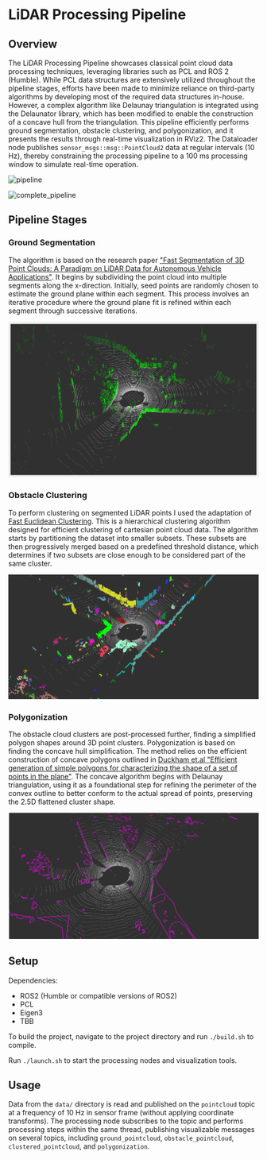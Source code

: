 # LiDAR Processing Pipeline

## Overview
The LiDAR Processing Pipeline showcases classical point cloud data processing techniques, leveraging libraries such as PCL and ROS 2 (Humble). While PCL data structures are extensively utilized throughout the pipeline stages, efforts have been made to minimize reliance on third-party algorithms by developing most of the required data structures in-house. However, a complex algorithm like Delaunay triangulation is integrated using the Delaunator library, which has been modified to enable the construction of a concave hull from the triangulation. This pipeline efficiently performs ground segmentation, obstacle clustering, and polygonization, and it presents the results through real-time visualization in RViz2. The Dataloader node publishes `sensor_msgs::msg::PointCloud2` data at regular intervals (10 Hz), thereby constraining the processing pipeline to a 100 ms processing window to simulate real-time operation.

![pipeline](https://github.com/YevgeniyEngineer/LiDAR-Processing/blob/main/images/example_pipeline.gif)

![complete_pipeline](https://github.com/YevgeniyEngineer/LiDAR-Processing/blob/main/images/complete_pipeline.gif)

## Pipeline Stages

### Ground Segmentation

The algorithm is based on the research paper ["Fast Segmentation of 3D Point Clouds: A Paradigm on LiDAR Data for Autonomous Vehicle Applications"](https://www.researchgate.net/publication/318325507_Fast_Segmentation_of_3D_Point_Clouds_A_Paradigm_on_LiDAR_Data_for_Autonomous_Vehicle_Applications). It begins by subdividing the point cloud into multiple segments along the x-direction. Initially, seed points are randomly chosen to estimate the ground plane within each segment. This process involves an iterative procedure where the ground plane fit is refined within each segment through successive iterations. 

![segmentation](https://github.com/YevgeniyEngineer/LiDAR-Processing/blob/main/images/ground_segmentation.png)

### Obstacle Clustering

To perform clustering on segmented LiDAR points I used the adaptation of [Fast Euclidean Clustering](https://arxiv.org/abs/2208.07678). This is a hierarchical clustering algorithm designed for efficient clustering of cartesian point cloud data. The algorithm starts by partitioning the dataset into smaller subsets. These subsets are then progressively merged based on a predefined threshold distance, which determines if two subsets are close enough to be considered part of the same cluster.

![clustering](https://github.com/YevgeniyEngineer/LiDAR-Processing/blob/main/images/euclidean_clustering.png)

### Polygonization

The obstacle cloud clusters are post-processed further, finding a simplified polygon shapes around 3D point clusters. Polygonization is based on finding the concave hull simplification. The method relies on the efficient construction of concave polygons outlined in [Duckham et.al "Efficient generation of simple polygons for characterizing the shape of a set of points in the plane"](https://www.sciencedirect.com/science/article/abs/pii/S0031320308001180). The concave algorithm begins with Delaunay triangulation, using it as a foundational step for refining the perimeter of the convex outline to better conform to the actual spread of points, preserving the 2.5D flattened cluster shape.

![polygonization](https://github.com/YevgeniyEngineer/LiDAR-Processing/blob/main/images/polygonization.png)

## Setup

Dependencies:
* ROS2 (Humble or compatible versions of ROS2)
* PCL
* Eigen3 
* TBB

To build the project, navigate to the project directory and run `./build.sh` to compile.

Run `./launch.sh` to start the processing nodes and visualization tools.

## Usage

Data from the `data/` directory is read and published on the `pointcloud` topic at a frequency of 10 Hz in sensor frame (without applying coordinate transforms). The processing node subscribes to the topic and performs processing steps within the same thread, publishing visualizable messages on several topics, including `ground_pointcloud`, `obstacle_pointcloud`, `clustered_pointcloud`, and `polygonization`.
